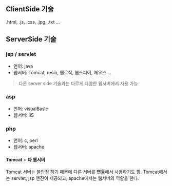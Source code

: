 ## ClientSide 기술

.html, .js, .css, .jpg, .txt ...

## ServerSide 기술
### jsp / servlet
* 언어: java
* 웹서버: Tomcat, resin, 웹로직, 웹스피어, 제우스 ...

>다른 server side 기술과는 다르게 다양한 웹서버에서 사용 가능

### asp
* 언어: visualBasic
* 웹서버: IIS

### php
* 언어: c, perl
* 웹서버: apache

>


#### Tomcat + 타 웹서버
Tomcat 서버는 불안정 하기 때문에 다른 서버를 **연동**해서 사용하기도 함.
Tomcat에서는 servlet, jsp 엔진이 제공되고, apache에서는 웹서버의 역할을 한다.
<!--stackedit_data:
eyJoaXN0b3J5IjpbNTU1MDU1OTE0XX0=
-->